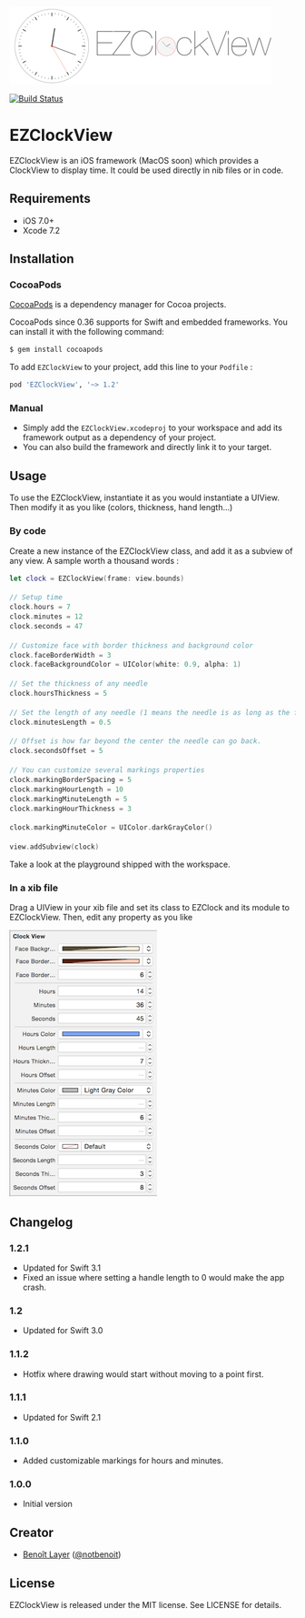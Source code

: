 ![EZClockView](https://raw.githubusercontent.com/notbenoit/notbenoit.github.io/master/images/ezclockview/ezclockview.png)

[![Build Status](https://travis-ci.org/notbenoit/EZClockView.svg?branch=master)](https://travis-ci.org/notbenoit/EZClockView)

# EZClockView
EZClockView is an iOS framework (MacOS soon) which provides a ClockView to display time. It could be used directly in nib files or in code.


## Requirements

- iOS 7.0+
- Xcode 7.2

## Installation

### CocoaPods
[CocoaPods](http://cocoapods.org) is a dependency manager for Cocoa projects.

CocoaPods since 0.36 supports for Swift and embedded frameworks. You can install it with the following command:

```bash
$ gem install cocoapods
```

To add `EZClockView` to your project, add this line to your  `Podfile` :

```ruby
pod 'EZClockView', '~> 1.2'
```

### Manual
- Simply add the `EZClockView.xcodeproj` to your workspace and add its framework output as a dependency of your project.
- You can also build the framework and directly link it to your target.

## Usage
To use the EZClockView, instantiate it as you would instantiate a UIView. Then modify it as you like (colors, thickness, hand length...)

### By code

Create a new instance of the EZClockView class, and add it as a subview of any view. A sample worth a thousand words :

```swift
let clock = EZClockView(frame: view.bounds)

// Setup time
clock.hours = 7
clock.minutes = 12
clock.seconds = 47

// Customize face with border thickness and background color
clock.faceBorderWidth = 3
clock.faceBackgroundColor = UIColor(white: 0.9, alpha: 1)

// Set the thickness of any needle
clock.hoursThickness = 5

// Set the length of any needle (1 means the needle is as long as the face radius)
clock.minutesLength = 0.5

// Offset is how far beyond the center the needle can go back.
clock.secondsOffset = 5

// You can customize several markings properties
clock.markingBorderSpacing = 5
clock.markingHourLength = 10
clock.markingMinuteLength = 5
clock.markingHourThickness = 3

clock.markingMinuteColor = UIColor.darkGrayColor()

view.addSubview(clock)

```

Take a look at the playground shipped with the workspace.

### In a xib file
Drag a UIView in your xib file and set its class to EZClock and its module to EZClockView.
Then, edit any property as you like

![IB](https://raw.githubusercontent.com/notbenoit/notbenoit.github.io/master/images/ezclockview/IB_design.png)

## Changelog

### 1.2.1
- Updated for Swift 3.1
- Fixed an issue where setting a handle length to 0 would make the app crash.

### 1.2
- Updated for Swift 3.0

### 1.1.2
- Hotfix where drawing would start without moving to a point first.

### 1.1.1
- Updated for Swift 2.1

### 1.1.0
- Added customizable markings for hours and minutes.

### 1.0.0
- Initial version

## Creator

- [Benoît Layer](http://github.com/notbenoit) ([@notbenoit](https://twitter.com/notbenoit))

## License

EZClockView is released under the MIT license. See LICENSE for details.
